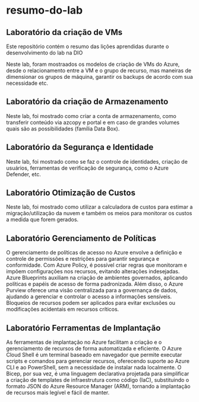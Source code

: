 # resumo-do-lab

## Laboratório da criação de VMs
Este repositório contém o resumo das lições aprendidas durante o desenvolvimento do lab na DIO

Neste lab, foram mostraados os modelos de criação de VMs do Azure, desde o relacionamento entre a VM e o grupo de recurso, mas maneiras de dimensionar os grupos de máquina, garantir os backups de acordo com sua necessidade etc.

## Laboratório da criação de Armazenamento

Neste lab, foi mostrado como criar a conta de armazenamento, como transferir conteúdo via azcopy e portal e em caso de grandes volumes quais são as possibilidades (família Data Box).

## Laboratório da Segurança e Identidade

Neste lab, foi mostrado como se faz o controle de identidades, criação de usuários, ferramentas de verificação de segurança, como o Azure Defender, etc.

## Laboratório Otimização de Custos

Neste lab, foi mostrado como utilizar a calculadora de custos para estimar a migração/utilização da nuvem e também os meios para monitorar os custos a medida que forem gerados.

## Laboratório Gerenciamento de Políticas

O gerenciamento de políticas de acesso no Azure envolve a definição e controle de permissões e restrições para garantir segurança e conformidade. Com Azure Policy, é possível criar regras que monitoram e impõem configurações nos recursos, evitando alterações indesejadas. Azure Blueprints auxiliam na criação de ambientes governados, aplicando políticas e papéis de acesso de forma padronizada. Além disso, o Azure Purview oferece uma visão centralizada para a governança de dados, ajudando a gerenciar e controlar o acesso a informações sensíveis. Bloqueios de recursos podem ser aplicados para evitar exclusões ou modificações acidentais em recursos críticos.

## Laboratório Ferramentas de Implantação

As ferramentas de implantação no Azure facilitam a criação e o gerenciamento de recursos de forma automatizada e eficiente. O Azure Cloud Shell é um terminal baseado em navegador que permite executar scripts e comandos para gerenciar recursos, oferecendo suporte ao Azure CLI e ao PowerShell, sem a necessidade de instalar nada localmente. O Bicep, por sua vez, é uma linguagem declarativa projetada para simplificar a criação de templates de infraestrutura como código (IaC), substituindo o formato JSON do Azure Resource Manager (ARM), tornando a implantação de recursos mais legível e fácil de manter.
